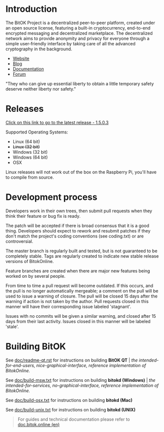 
Introduction
===========================

The BitOK Project  is a decentralized peer-to-peer platform, created under an open source license, featuring a built-in cryptocurrency, end-to-end encrypted messaging and decentralized marketplace. The decentralized network aims to provide anonymity and privacy for everyone through a simple user-friendly interface by taking care of all the advanced cryptography in the background. 

* [Website](https://bitok.online/)
* [Blog](https://blog.bitok.online/)
* [Documentation](https://doc.bitok.online/)
* [Forum](https://talk.bitok.online/)

"They who can give up essential liberty to obtain a little temporary safety deserve neither liberty nor safety." 

Releases
===========================
[Click on this link to go to the latest release - 1.5.0.3](https://github.com/bitokproject/bitok/releases/latest)

Supported Operating Systems:
* Linux (64 bit)
* ~~Linux (32 bit)~~
* Windows (32 bit)
* Windows (64 bit)
* OSX 


Linux releases will not work out of the box on the Raspberry Pi, you'll have to compile from source.

Development process
===========================

Developers work in their own trees, then submit pull requests when
they think their feature or bug fix is ready.

The patch will be accepted if there is broad consensus that it is a
good thing.  Developers should expect to rework and resubmit patches
if they don't match the project's coding conventions (see coding.txt)
or are controversial.

The master branch is regularly built and tested, but is not guaranteed
to be completely stable. Tags are regularly created to indicate new
stable release versions of BitokOnline.

Feature branches are created when there are major new features being
worked on by several people.

From time to time a pull request will become outdated. If this occurs, and
the pull is no longer automatically mergeable; a comment on the pull will
be used to issue a warning of closure. The pull will be closed 15 days
after the warning if action is not taken by the author. Pull requests closed
in this manner will have their corresponding issue labeled 'stagnant'.

Issues with no commits will be given a similar warning, and closed after
15 days from their last activity. Issues closed in this manner will be 
labeled 'stale'.

Building BitOK
===========================

See [doc/readme-qt.rst](https://github.com/bitokproject/bitok/blob/master/doc/readme-qt.rst) for instructions on building **BitOK QT** | *the intended-for-end-users, nice-graphical-interface, reference implementation of BitokOnline.*

See [doc/build-msw.txt](https://github.com/bitokproject/bitok/blob/master/doc/build-msw.txt) for instructions on building **bitokd (Windows)** | *the intended-for-services, no-graphical-interface, reference implementation of BitokOnline.*

See [doc/build-osx.txt](https://github.com/bitokproject/bitok/blob/master/doc/build-osx.txt) for instructions on building **bitokd (Mac)**

See [doc/build-unix.txt](https://github.com/bitokproject/bitok/blob/master/doc/build-unix.txt) for instructions on building **bitokd (UNIX)**


> For guides and technical documentation please refer to [doc.bitok.online (en)](https://bitok.online/en/documentation)
